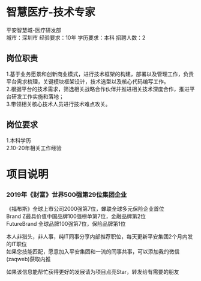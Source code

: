 # 智慧医疗-技术专家
平安智慧城-医疗研发部  
城市：深圳市 经验要求：10年 学历要求：本科  招聘人数：2

## 岗位职责
1.基于业务愿景和创新商业模式，进行技术框架的构建，部署以及管理工作，负责平台需求梳理，关键模块框架设计，技术选型以及核心代码编写工作。   
2.根据平台的技术需求，筛选相关战略合作伙伴并推进相关技术深度合作，推进平台研发工作实施和落地；   
3.带领相关核心技术人员进行技术难点攻关。

## 岗位要求
1.本科学历   
2.10-20年相关工作经验

# 项目说明

### 2019年《财富》世界500强第29位集团企业
《福布斯》全球上市公司2000强第7位，蝉联全球多元保险企业首位  
Brand Z最具价值中国品牌100强榜单第7位，金融品牌第2位  
FutureBrand 全球品牌100强第7位，保险品牌第1位

本人非猎头，非人事，纯IT同事分享内部推荐职位，每天更新平安集团2个月内发的IT职位  
如果您技能匹配，愿意加入平安集团和一流的同事共事，可以添加我的微信(zaqweb)获取内推 

如果该信息能帮忙获得更好的发展请为项目点亮Star，转发给有需要的朋友




